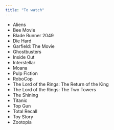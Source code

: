 ```yaml
---
title: "To watch"
---
```


* Aliens
* Bee Movie
* Blade Runner 2049
* Die Hard
* Garfield: The Movie
* Ghostbusters
* Inside Out
* Interstellar
* Moana
* Pulp Fiction
* RoboCop
* The Lord of the Rings: The Return of the King
* The Lord of the Rings: The Two Towers
* The Shining
* Titanic
* Top Gun
* Total Recall
* Toy Story
* Zootopia
